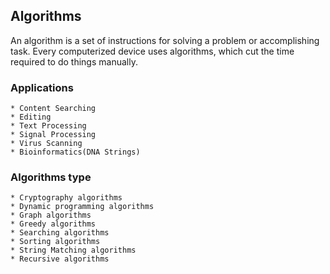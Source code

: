 ## Algorithms

An algorithm is a set of instructions for solving a problem or accomplishing  task. Every computerized device uses algorithms, which cut the time required to do things manually.

### Applications

    * Content Searching
    * Editing
    * Text Processing
    * Signal Processing
    * Virus Scanning
    * Bioinformatics(DNA Strings)

### Algorithms type
    * Cryptography algorithms
    * Dynamic programming algorithms
    * Graph algorithms
    * Greedy algorithms
    * Searching algorithms
    * Sorting algorithms
    * String Matching algorithms
    * Recursive algorithms